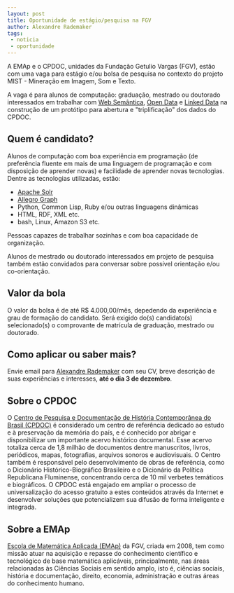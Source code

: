 ```yaml
---
layout: post
title: Oportunidade de estágio/pesquisa na FGV
author: Alexandre Rademaker
tags:
 - noticia
 - oportunidade
---
```


A EMAp e o CPDOC, unidades da Fundação Getulio Vargas (FGV), estão com
uma vaga para estágio e/ou bolsa de pesquisa no contexto do projeto
MIST - Mineração em Imagem, Som e Texto.

A vaga é para alunos de computação: graduação, mestrado ou doutorado
interessados em trabalhar com
[Web Semântica](http://en.wikipedia.org/wiki/Semantic_Web),
[Open Data](http://en.wikipedia.org/wiki/Open_data) e
[Linked Data](http://en.wikipedia.org/wiki/Linked_Data) na construção
de um protótipo para abertura e "triplificação" dos dados do CPDOC.

## Quem é candidato?

Alunos de computação com boa experiência em programação (de
preferência fluente em mais de uma linguagem de programação e com
disposição de aprender novas) e facilidade de aprender novas
tecnologias. Dentre as tecnologias utilizadas, estão:

- [Apache Solr](http://lucene.apache.org/solr/)
- [Allegro Graph](http://www.franz.com/agraph/allegrograph/)
- Python, Common Lisp, Ruby e/ou outras linguagens dinâmicas
- HTML, RDF, XML etc.
- bash, Linux, Amazon S3 etc.

Pessoas capazes de trabalhar sozinhas e com boa capacidade de
organização.

Alunos de mestrado ou doutorado interessados em projeto de pesquisa
também estão convidados para conversar sobre possível orientação e/ou
co-orientação.

## Valor da bola

O valor da bolsa é de até R$ 4.000,00/mês, depedendo da experiência e
grau de formação do candidato. Será exigido do(s) candidato(s)
selecionado(s) o comprovante de matrícula de graduação, mestrado ou
doutorado.

## Como aplicar ou saber mais?

Envie email para [Alexandre Rademaker](/people/alexandre.rademaker.html) com seu CV,
breve descrição de suas experiências e interesses, **até o dia 3 de dezembro**.

## Sobre o CPDOC

O [Centro de Pesquisa e Documentação de História Contemporânea do Brasil (CPDOC)](http://cpdoc.fgv.br)
é considerado um centro de referência dedicado ao estudo e à
preservação da memória do país, e é conhecido por abrigar e
disponibilizar um importante acervo histórico documental. Esse acervo
totaliza cerca de 1,8 milhão de documentos dentre manuscritos, livros,
periódicos, mapas, fotografias, arquivos sonoros e audiovisuais. O
Centro também é responsável pelo desenvolvimento de obras de
referência, como o Dicionário Histórico-Biográfico Brasileiro e o
Dicionário da Política Republicana Fluminense, concentrando cerca de
10 mil verbetes temáticos e biográficos. O CPDOC está engajado em
ampliar o processo de universalização do acesso gratuito a estes
conteúdos através da Internet e desenvolver soluções que potencializem
sua difusão de forma inteligente e integrada.

## Sobre a EMAp

[Escola de Matemática Aplicada (EMAp)](http://emap.fgv.br/) da FGV,
criada em 2008, tem como missão atuar na aquisição e repasse do
conhecimento científico e tecnológico de base matemática aplicáveis,
principalmente, nas áreas relacionadas às Ciências Sociais em sentido
amplo, isto é, ciências sociais, história e documentação, direito,
economia, administração e outras áreas do conhecimento humano.

